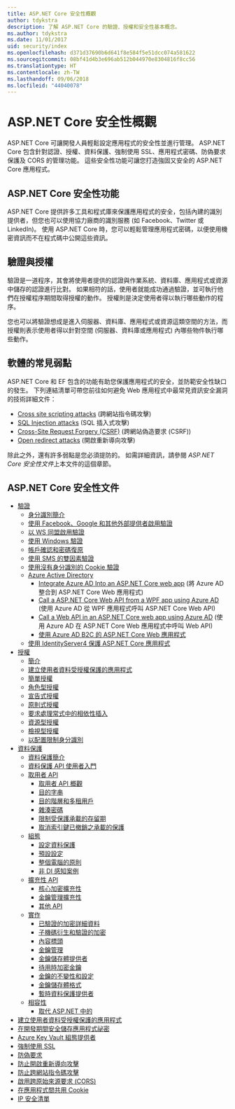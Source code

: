 ```yaml
---
title: ASP.NET Core 安全性概觀
author: tdykstra
description: 了解 ASP.NET Core 的驗證、授權和安全性基本概念。
ms.author: tdykstra
ms.date: 11/01/2017
uid: security/index
ms.openlocfilehash: d371d37690b6d641f8e584f5e51dcc074a581622
ms.sourcegitcommit: 08bf41d4b3e696ab512b044970e8304816f8cc56
ms.translationtype: HT
ms.contentlocale: zh-TW
ms.lasthandoff: 09/06/2018
ms.locfileid: "44040078"
---
```

# <a name="overview-of-aspnet-core-security"></a>ASP.NET Core 安全性概觀

ASP.NET Core 可讓開發人員輕鬆設定應用程式的安全性並進行管理。 ASP.NET Core 包含針對認證、授權、資料保護、強制使用 SSL、應用程式密碼、防偽要求保護及 CORS 的管理功能。 這些安全性功能可讓您打造強固又安全的 ASP.NET Core 應用程式。

## <a name="aspnet-core-security-features"></a>ASP.NET Core 安全性功能

ASP.NET Core 提供許多工具和程式庫來保護應用程式的安全，包括內建的識別提供者，但您也可以使用協力廠商的識別服務 (如 Facebook、Twitter 或 LinkedIn)。 使用 ASP.NET Core 時，您可以輕鬆管理應用程式密碼，以便使用機密資訊而不在程式碼中公開這些資訊。

## <a name="authentication-vs-authorization"></a>驗證與授權

驗證是一道程序，其會將使用者提供的認證與作業系統、資料庫、應用程式或資源中儲存的認證進行比對。 如果相符的話，使用者就能成功通過驗證，並可執行他們在授權程序期間取得授權的動作。 授權則是決定使用者得以執行哪些動作的程序。

您也可以將驗證想成是進入伺服器、資料庫、應用程式或資源這類空間的方法，而授權則表示使用者得以針對空間 (伺服器、資料庫或應用程式) 內哪些物件執行哪些動作。

## <a name="common-vulnerabilities-in-software"></a>軟體的常見弱點

ASP.NET Core 和 EF 包含的功能有助您保護應用程式的安全，並防範安全性缺口的發生。 下列連結清單可帶您前往如何避免 Web 應用程式中最常見資訊安全漏洞的技術詳細文件：

* [Cross site scripting attacks](xref:security/cross-site-scripting) (跨網站指令碼攻擊)
* [SQL Injection attacks](https://docs.microsoft.com/ef/core/querying/raw-sql) (SQL 插入式攻擊)
* [Cross-Site Request Forgery (CSRF)](xref:security/anti-request-forgery) (跨網站偽造要求 (CSRF))
* [Open redirect attacks](xref:security/preventing-open-redirects) (開啟重新導向攻擊)

除此之外，還有許多弱點是您必須提防的。 如需詳細資訊，請參閱 *ASP.NET Core 安全性文件*上本文件的這個章節。

## <a name="aspnet-core-security-documentation"></a>ASP.NET Core 安全性文件

*   [驗證](xref:security/authentication/index)
    *   [身分識別簡介](xref:security/authentication/identity)
    *   [使用 Facebook、Google 和其他外部提供者啟用驗證](xref:security/authentication/social/index)
    *   [以 WS 同盟啟用驗證](xref:security/authentication/ws-federation)
    * [使用 Windows 驗證](xref:security/authentication/windowsauth)
    *   [帳戶確認和密碼復原](xref:security/authentication/accconfirm)
    *   [使用 SMS 的雙因素驗證](xref:security/authentication/2fa)
    *   [使用沒有身分識別的 Cookie 驗證](xref:security/authentication/cookie)
    *   [Azure Active Directory](xref:security/authentication/azure-active-directory/index)
        *   [Integrate Azure AD Into an ASP.NET Core web app](https://azure.microsoft.com/documentation/samples/active-directory-dotnet-webapp-openidconnect-aspnetcore/) (將 Azure AD 整合到 ASP.NET Core Web 應用程式)
        *   [Call a ASP.NET Core Web API from a WPF app using Azure AD](https://azure.microsoft.com/documentation/samples/active-directory-dotnet-native-aspnetcore/) (使用 Azure AD 從 WPF 應用程式呼叫 ASP.NET Core Web API)
        *   [Call a Web API in an ASP.NET Core web app using Azure AD](https://azure.microsoft.com/documentation/samples/active-directory-dotnet-webapp-webapi-openidconnect-aspnetcore/) (使用 Azure AD 在 ASP.NET Core Web 應用程式中呼叫 Web API)
        *   [使用 Azure AD B2C 的 ASP.NET Core Web 應用程式](https://azure.microsoft.com/resources/samples/active-directory-b2c-dotnetcore-webapp/)
    *   [使用 IdentityServer4 保護 ASP.NET Core 應用程式](https://identityserver4.readthedocs.io)
*   [授權](xref:security/authorization/index)
    *   [簡介](xref:security/authorization/introduction)
    *   [建立使用者資料受授權保護的應用程式](xref:security/authorization/secure-data)
    *   [簡單授權](xref:security/authorization/simple)
    *   [角色型授權](xref:security/authorization/roles)
    *   [宣告式授權](xref:security/authorization/claims)
    *   [原則式授權](xref:security/authorization/policies)
    *   [要求處理常式中的相依性插入](xref:security/authorization/dependencyinjection)
    *   [資源型授權](xref:security/authorization/resourcebased)
    *   [檢視型授權](xref:security/authorization/views)
    *   [以配置限制身分識別](xref:security/authorization/limitingidentitybyscheme)
*   [資料保護](xref:security/data-protection/index)
    *   [資料保護簡介](xref:security/data-protection/introduction)
    *   [資料保護 API 使用者入門](xref:security/data-protection/using-data-protection)
    *   [取用者 API](xref:security/data-protection/consumer-apis/index)
        *   [取用者 API 概觀](xref:security/data-protection/consumer-apis/overview)
        *   [目的字串](xref:security/data-protection/consumer-apis/purpose-strings)
        *   [目的階層和多租用戶](xref:security/data-protection/consumer-apis/purpose-strings-multitenancy)
        *   [雜湊密碼](xref:security/data-protection/consumer-apis/password-hashing)
        *   [限制受保護承載的存留期](xref:security/data-protection/consumer-apis/limited-lifetime-payloads)
        *   [取消索引鍵已撤銷之承載的保護](xref:security/data-protection/consumer-apis/dangerous-unprotect)
    *   [組態](xref:security/data-protection/configuration/index)
        *   [設定資料保護](xref:security/data-protection/configuration/overview)
        *   [預設設定](xref:security/data-protection/configuration/default-settings)
        *   [整個電腦的原則](xref:security/data-protection/configuration/machine-wide-policy)
        *   [非 DI 感知案例](xref:security/data-protection/configuration/non-di-scenarios)
    *   [擴充性 API](xref:security/data-protection/extensibility/index)
        *   [核心加密擴充性](xref:security/data-protection/extensibility/core-crypto)
        *   [金鑰管理擴充性](xref:security/data-protection/extensibility/key-management)
        *   [其他 API](xref:security/data-protection/extensibility/misc-apis)
    *   [實作](xref:security/data-protection/implementation/index)
        *   [已驗證的加密詳細資料](xref:security/data-protection/implementation/authenticated-encryption-details)
        *   [子機碼衍生和驗證的加密](xref:security/data-protection/implementation/subkeyderivation)
        *   [內容標頭](xref:security/data-protection/implementation/context-headers)
        *   [金鑰管理](xref:security/data-protection/implementation/key-management)
        *   [金鑰儲存體提供者](xref:security/data-protection/implementation/key-storage-providers)
        *   [待用時加密金鑰](xref:security/data-protection/implementation/key-encryption-at-rest)
        *   [金鑰的不變性和設定](xref:security/data-protection/implementation/key-immutability)
        *   [金鑰儲存體格式](xref:security/data-protection/implementation/key-storage-format)
        *   [暫時資料保護提供者](xref:security/data-protection/implementation/key-storage-ephemeral)
    *   [相容性](xref:security/data-protection/compatibility/index)
        *   [取代 ASP.NET 中的 <machineKey>](xref:security/data-protection/compatibility/replacing-machinekey)
*   [建立使用者資料受授權保護的應用程式](xref:security/authorization/secure-data)
*   [在開發期間安全儲存應用程式祕密](xref:security/app-secrets)
*   [Azure Key Vault 組態提供者](xref:security/key-vault-configuration)
*   [強制使用 SSL](xref:security/enforcing-ssl)
*   [防偽要求](xref:security/anti-request-forgery)
*   [防止開啟重新導向攻擊](xref:security/preventing-open-redirects)
*   [防止跨網站指令碼攻擊](xref:security/cross-site-scripting)
*   [啟用跨原始來源要求 (CORS)](xref:security/cors)
*   [在應用程式間共用 Cookie](xref:security/cookie-sharing)
*   [IP 安全清單](xref:security/ip-safelist)
